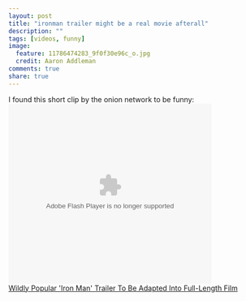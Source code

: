 ```yaml
---
layout: post
title: "ironman trailer might be a real movie afterall"
description: ""
tags: [videos, funny]
image:
  feature: 11786474283_9f0f30e96c_o.jpg
  credit: Aaron Addleman
comments: true
share: true
---
```



<p>I found this short clip by the onion network to be funny:
<embed src="http://www.theonion.com/content/themes/common/assets/videoplayer2/flvplayer.swf" type="application/x-shockwave-flash" allowscriptaccess="always" wmode="transparent" width="400" height="355" flashvars="file=http://www.theonion.com/content/xml/77653/video&amp;autostart=false&amp;image=http://www.theonion.com/content/files/images/POPULAR_TRAILER_article.jpg&amp;bufferlength=3&amp;embedded=true&amp;title=Wildly%20Popular%20%27Iron%20Man%27%20Trailer%20To%20Be%20Adapted%20Into%20Full-Length%20Film"></embed><br><a href="http://www.theonion.com/content/video/wildly_popular_iron_man_trailer?utm_source=embedded_video">Wildly Popular 'Iron Man' Trailer To Be Adapted Into Full-Length Film</a></p>
